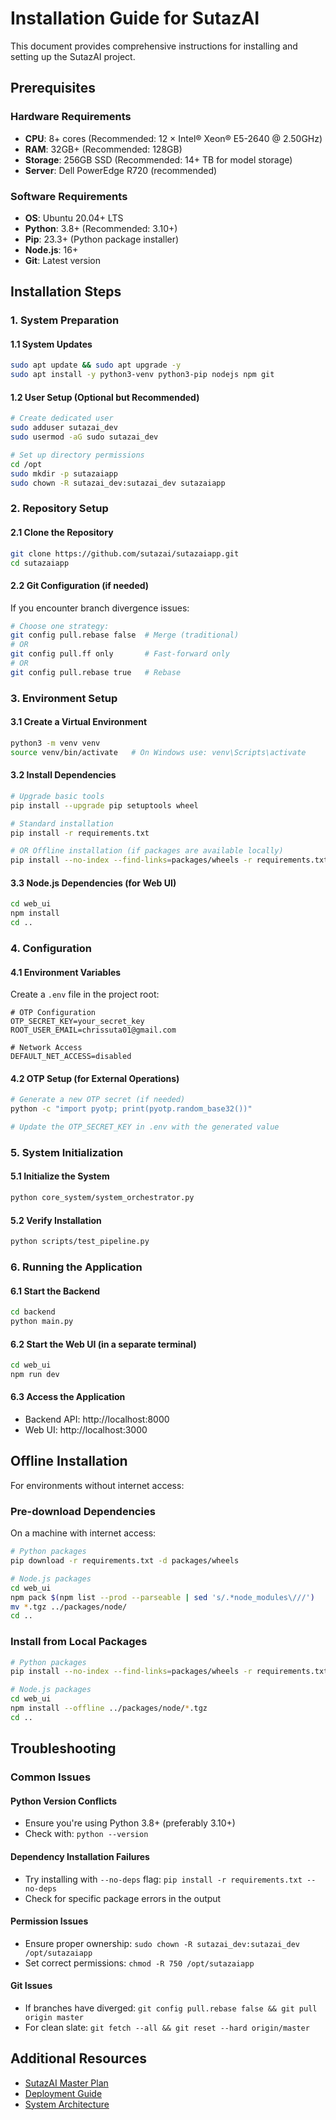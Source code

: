 # Installation Guide for SutazAI

This document provides comprehensive instructions for installing and setting up the SutazAI project.

## Prerequisites

### Hardware Requirements
- **CPU**: 8+ cores (Recommended: 12 × Intel® Xeon® E5-2640 @ 2.50GHz)
- **RAM**: 32GB+ (Recommended: 128GB)
- **Storage**: 256GB SSD (Recommended: 14+ TB for model storage)
- **Server**: Dell PowerEdge R720 (recommended)

### Software Requirements
- **OS**: Ubuntu 20.04+ LTS
- **Python**: 3.8+ (Recommended: 3.10+)
- **Pip**: 23.3+ (Python package installer)
- **Node.js**: 16+
- **Git**: Latest version

## Installation Steps

### 1. System Preparation

#### 1.1 System Updates
```bash
sudo apt update && sudo apt upgrade -y
sudo apt install -y python3-venv python3-pip nodejs npm git
```

#### 1.2 User Setup (Optional but Recommended)
```bash
# Create dedicated user
sudo adduser sutazai_dev
sudo usermod -aG sudo sutazai_dev

# Set up directory permissions
cd /opt
sudo mkdir -p sutazaiapp
sudo chown -R sutazai_dev:sutazai_dev sutazaiapp
```

### 2. Repository Setup

#### 2.1 Clone the Repository
```bash
git clone https://github.com/sutazai/sutazaiapp.git
cd sutazaiapp
```

#### 2.2 Git Configuration (if needed)
If you encounter branch divergence issues:
```bash
# Choose one strategy:
git config pull.rebase false  # Merge (traditional)
# OR
git config pull.ff only       # Fast-forward only
# OR
git config pull.rebase true   # Rebase
```

### 3. Environment Setup

#### 3.1 Create a Virtual Environment
```bash
python3 -m venv venv
source venv/bin/activate   # On Windows use: venv\Scripts\activate
```

#### 3.2 Install Dependencies
```bash
# Upgrade basic tools
pip install --upgrade pip setuptools wheel

# Standard installation
pip install -r requirements.txt

# OR Offline installation (if packages are available locally)
pip install --no-index --find-links=packages/wheels -r requirements.txt
```

#### 3.3 Node.js Dependencies (for Web UI)
```bash
cd web_ui
npm install
cd ..
```

### 4. Configuration

#### 4.1 Environment Variables
Create a `.env` file in the project root:
```
# OTP Configuration
OTP_SECRET_KEY=your_secret_key
ROOT_USER_EMAIL=chrissuta01@gmail.com

# Network Access
DEFAULT_NET_ACCESS=disabled
```

#### 4.2 OTP Setup (for External Operations)
```bash
# Generate a new OTP secret (if needed)
python -c "import pyotp; print(pyotp.random_base32())"

# Update the OTP_SECRET_KEY in .env with the generated value
```

### 5. System Initialization

#### 5.1 Initialize the System
```bash
python core_system/system_orchestrator.py
```

#### 5.2 Verify Installation
```bash
python scripts/test_pipeline.py
```

### 6. Running the Application

#### 6.1 Start the Backend
```bash
cd backend
python main.py
```

#### 6.2 Start the Web UI (in a separate terminal)
```bash
cd web_ui
npm run dev
```

#### 6.3 Access the Application
- Backend API: http://localhost:8000
- Web UI: http://localhost:3000

## Offline Installation

For environments without internet access:

### Pre-download Dependencies
On a machine with internet access:
```bash
# Python packages
pip download -r requirements.txt -d packages/wheels

# Node.js packages
cd web_ui
npm pack $(npm list --prod --parseable | sed 's/.*node_modules\///')
mv *.tgz ../packages/node/
cd ..
```

### Install from Local Packages
```bash
# Python packages
pip install --no-index --find-links=packages/wheels -r requirements.txt

# Node.js packages
cd web_ui
npm install --offline ../packages/node/*.tgz
cd ..
```

## Troubleshooting

### Common Issues

#### Python Version Conflicts
- Ensure you're using Python 3.8+ (preferably 3.10+)
- Check with: `python --version`

#### Dependency Installation Failures
- Try installing with `--no-deps` flag: `pip install -r requirements.txt --no-deps`
- Check for specific package errors in the output

#### Permission Issues
- Ensure proper ownership: `sudo chown -R sutazai_dev:sutazai_dev /opt/sutazaiapp`
- Set correct permissions: `chmod -R 750 /opt/sutazaiapp`

#### Git Issues
- If branches have diverged: `git config pull.rebase false && git pull origin master`
- For clean slate: `git fetch --all && git reset --hard origin/master`

## Additional Resources
- [SutazAI Master Plan](/docs/SUTAZAI_MASTER_PLAN.md)
- [Deployment Guide](/docs/DEPLOYMENT_GUIDE.md)
- [System Architecture](/docs/SYSTEM_ARCHITECTURE.md)
